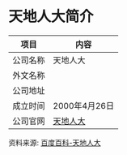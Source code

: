 # 天地人大简介

|项目|内容|
|-----|-----|
|公司名称|天地人大|
|外文名称||
|公司地址||
|成立时间|2000年4月26日|
|公司官网|[天地人大](http://ruc.szuonline.cn/)|

资料来源: 
[百度百科-天地人大](https://baike.baidu.com/item/%E5%A4%A9%E5%9C%B0%E4%BA%BA%E5%A4%A7/5742797?fr=aladdin)